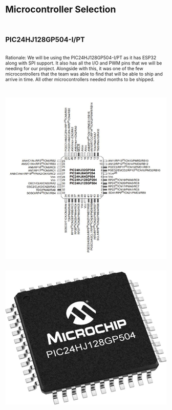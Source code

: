 <h1><b>Microcontroller Selection</b></h1>
<br>
<h2><b>PIC24HJ128GP504-I/PT</b></h2>

<br>
Rationale: We will be using the PIC24HJ128GP504-I/PT as it has ESP32 along with SPI support. It also has all the I/O and PWM pins that we will be needing for our project. Alongside with this, it was one of the few microcontrollers that the team was able to find that will be able to ship and arrive in time. All other microcontrollers needed months to be shipped.
 
<br><br>
![Diagram](PICPinOut.JPG)
<br>
<br><br>
![Diagram](PIC24.jpg)
<br>
